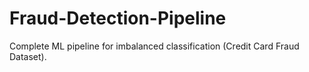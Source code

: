 # Fraud-Detection-Pipeline
Complete ML pipeline for imbalanced classification (Credit Card Fraud Dataset).
